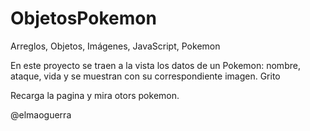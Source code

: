 ObjetosPokemon
==============

Arreglos, Objetos, Imágenes, JavaScript, Pokemon

En este proyecto se traen a la vista los datos de un Pokemon: nombre,
ataque, vida y se muestran con su correspondiente imagen.
Grito

Recarga la pagina y mira otors pokemon.

@elmaoguerra

